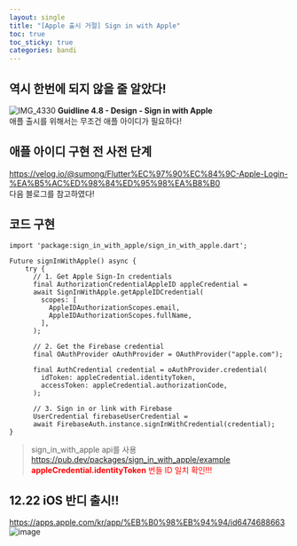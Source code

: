 ```yaml
---
layout: single
title: "[Apple 출시 거절] Sign in with Apple"
toc: true
toc_sticky: true
categories: bandi
---
```


## 역시 한번에 되지 않을 줄 알았다!
![IMG_4330](https://github.com/KimGyeongLock/KimGyeongLock.github.io/assets/63464299/3d376fa9-76b9-4b13-a0db-ec287170fd35)
**Guidline 4.8 - Design - Sign in with Apple**    
애플 출시를 위해서는 무조건 애플 아이디가 필요하다!

## 애플 아이디 구현 전 사전 단계
<https://velog.io/@sumong/Flutter%EC%97%90%EC%84%9C-Apple-Login-%EA%B5%AC%ED%98%84%ED%95%98%EA%B8%B0>   
다음 블로그를 참고하였다!

## 코드 구현
```
import 'package:sign_in_with_apple/sign_in_with_apple.dart';

Future signInWithApple() async {
    try {
      // 1. Get Apple Sign-In credentials
      final AuthorizationCredentialAppleID appleCredential =
      await SignInWithApple.getAppleIDCredential(
        scopes: [
          AppleIDAuthorizationScopes.email,
          AppleIDAuthorizationScopes.fullName,
        ],
      );

      // 2. Get the Firebase credential
      final OAuthProvider oAuthProvider = OAuthProvider("apple.com");

      final AuthCredential credential = oAuthProvider.credential(
        idToken: appleCredential.identityToken,
        accessToken: appleCredential.authorizationCode,
      );

      // 3. Sign in or link with Firebase
      UserCredential firebaseUserCredential =
      await FirebaseAuth.instance.signInWithCredential(credential);
}
```
> sign_in_with_apple api를 사용 <https://pub.dev/packages/sign_in_with_apple/example>    
> <span style="color: red">**appleCredential.identityToken** 번들 ID 일치 확인!!!</span>

## 12.22 iOS 반디 출시!!
<https://apps.apple.com/kr/app/%EB%B0%98%EB%94%94/id6474688663>
![image](https://github.com/KimGyeongLock/KimGyeongLock.github.io/assets/63464299/6d696626-fe00-4ede-8383-da0677982dfc)
